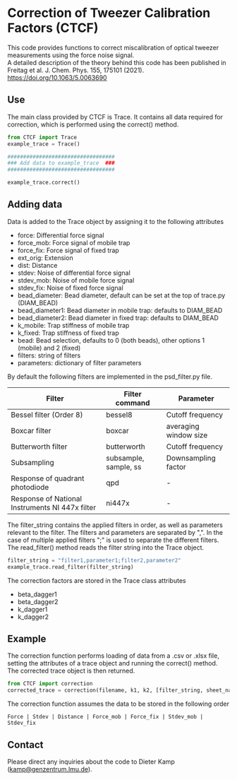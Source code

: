 # Correction of Tweezer Calibration Factors (CTCF)

This code provides functions to correct miscalibration of optical tweezer measurements using the force noise signal.  
A detailed description of the theory behind this code has been published in Freitag et al. J. Chem. Phys. 155, 175101 (2021). https://doi.org/10.1063/5.0063690


## Use
The main class provided by CTCF is Trace. It contains all data required for correction, which is performed using the correct() method.
```python
from CTCF import Trace
example_trace = Trace()

##################################
### Add data to example_trace  ###
##################################

example_trace.correct()
```

## Adding data
Data is added to the Trace object by assigning it to the following attributes
+ force: Differential force signal
+ force_mob: Force signal of mobile trap
+ force_fix: Force signal of fixed trap
+ ext_orig: Extension
+ dist: Distance
+ stdev: Noise of differential force signal
+ stdev_mob: Noise of mobile force signal
+ stdev_fix: Noise of fixed force signal
+ bead_diameter: Bead diameter, default can be set at the top of trace.py (DIAM_BEAD)
+ bead_diameter1: Bead diameter in mobile trap: defaults to DIAM_BEAD
+ bead_diameter2: Bead diameter in fixed trap: defaults to DIAM_BEAD
+ k_mobile: Trap stiffness of mobile trap
+ k_fixed: Trap stiffness of fixed trap
+ bead: Bead selection, defaults to 0 (both beads), other options 1 (mobile) and 2 (fixed)
+ filters: string of filters
+ parameters: dictionary of filter parameters


By default the following filters are implemented in the psd_filter.py file.

| Filter | Filter command | Parameter |
| ------ | ------ | ------ |
| Bessel filter (Order 8) | bessel8 | Cutoff frequency|
| Boxcar filter | boxcar | averaging window size|
| Butterworth filter | butterworth | Cutoff frequency|
| Subsampling | subsample, sample, ss | Downsampling factor|
| Response of quadrant photodiode | qpd | - |
| Response of National Instruments NI 447x filter| ni447x | - |

The filter_string contains the applied filters in order, as well as parameters relevant to the filter. The filters and parameters are separated by ",". 
In the case of multiple applied filters ";" is used to separate the different filters. The read_filter() method reads the filter string into the Trace object.
```python
filter_string = "filter1,parameter1;filter2,parameter2"
example_trace.read_filter(filter_string)
```

The correction factors are stored in the Trace class attributes
* beta_dagger1
* beta_dagger2
* k_dagger1
* k_dagger2

## Example
The correction function performs loading of data from a  .csv or .xlsx file, setting the attributes of a trace object and running the correct() method. The corrected trace object is then returned.

```python
from CTCF import correction
corrected_trace = correction(filename, k1, k2, [filter_string, sheet_name])
```
The correction function assumes the data to be stored in the following order
```
Force | Stdev | Distance | Force_mob | Force_fix | Stdev_mob | Stdev_fix
```

## Contact
Please direct any inquiries about the code to Dieter Kamp (kamp@genzentrum.lmu.de).
